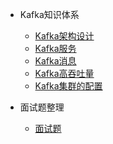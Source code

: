 
- Kafka知识体系

  - [Kafka架构设计](mq/kafka/design.md)
  - [Kafka服务](mq/kafka/server.md)
  - [Kafka消息](mq/kafka/message.md)
  - [Kafka高吞吐量](mq/kafka/throughput.md)
  - [Kafka集群的配置](mq/kafka/use.md)

- 面试题整理

  - [面试题](mq/kafka/qa.md)

